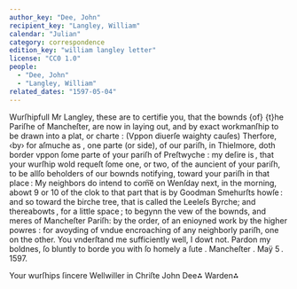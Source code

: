 ```yaml
---
author_key: "Dee, John"
recipient_key: "Langley, William"
calendar: "Julian"
category: correspondence
edition_key: "william langley letter"
license: "CC0 1.0"
people:
  - "Dee, John"
  - "Langley, William"
related_dates: "1597-05-04"
---
```

Wurſhipfull Mr Langley, these are to certifie you, that the bownds
{of} {t}he Pariſhe of Mancheſter, are now in laying out, and by exact workmanſhip
to be drawn into a plat, or charte : (Vppon diuerſe waighty cauſes)
Therfore, ‹by› for aſmuche as , one parte (or side), of our pariſh, in
Thielmore, doth border vppon ſome parte of your pariſh of
Preſtwyche : my deſire is , that your wurſhip wold requeſt
ſome one, or two, of the auncient of your pariſh, to be allſo
beholders of our bownds notifying, toward your pariſh
in that place :   My neighbors do intend to com͠e on Wenſday
next, in the morning, abowt 9 or 10 of the clok to that part that
is by Goodman Smehurſts howſe : and so toward the birche tree,
that is called the Leeleſs Byrche; and thereabowts , for
a little space ; to begynn the vew of the bownds, and meres
of Mancheſter Pariſh: by the order, of an enioyned work
by the higher powres : for avoyding of vndue encroaching
of any neighborly pariſh, one on the other.   You vnderſtand
me sufficiently well, I dowt not.   Pardon my
boldnes, ſo bluntly to borde you with ſo homely a ſute .
Mancheſter . Maÿ 5 . 1597.

Your wurſhips ſincere
Wellwiller in Chriſte
John Dee⁂
Warden⁂
